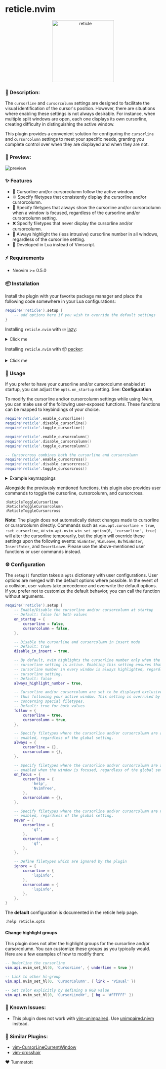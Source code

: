 # reticle.nvim

<p align="center">
  <img src="./reticle.png" alt="reticle" width="200" height="200" />
</p>

### :pencil: Description:

The `cursorline` and `cursorcolumn` settings are designed to facilitate the visual identification of the cursor's position. However, there are situations where enabling these settings is not always desirable. For instance, when multiple split windows are open, each one displays its own cursorline, creating difficulty in distinguishing the active window.

This plugin provides a convenient solution for configuring the `cursorline` and `cursorcolumn` settings to meet your specific needs, granting you complete control over when they are displayed and when they are not.

### 🎥 Preview:

![preview](./preview.gif)


### ✨ Features

- 🚶 Cursorline and/or cursorcolumn follow the active window.
- ♾️  Specify filetypes that consistently display the cursorline and/or cursorcolumn.
- 👀 Specify filetypes that always show the cursorline and/or cursorcolumn when a window is focused, regardless of the cursorline and/or cursorcolumn setting.
- ❌ Specify filetypes that never display the cursorline and/or cursorcolumn.
- 🔦 Always highlight the (less intrusive) cursorline number in all windows, regardless of the cursorline setting.
- 💨 Developed in Lua instead of Vimscript.


### ⚡️ Requirements

- Neovim >= 0.5.0


### 📦 Installation

Install the plugin with your favorite package manager and place the following code somewhere in your Lua configurations:

```lua
require('reticle').setup {
    -- add options here if you wish to override the default settings
}
```

Installing `reticle.nvim` with 💤 [lazy](https://github.com/folke/lazy.nvim):

<details><summary>Click me</summary>

```lua
{
    'tummetott/reticle.nvim',
    event = 'VeryLazy', -- optionally lazy load the plugin
    opts = {
        -- add options here if you wish to override the default settings
    },
}
```

</details>

Installing `reticle.nvim` with 📦 [packer](https://github.com/wbthomason/packer.nvim):

<details><summary>Click me</summary>

```lua
use {
    'tummetott/reticle.nvim',
    config = function()
        require('reticle').setup {
            -- add options here if you wish to override the default settings
        }
    end
}
```

</details>


### 🚀 Usage

If you prefer to have your cursorline and/or cursorcolumn enabled at startup, you can adjust the `opts.on_startup` setting. See: **Configuration**

To modify the cursorline and/or cursorcolumn settings while using Nvim, you can make use of the following user-exposed functions. These functions can be mapped to keybindings of your choice.

```lua
require'reticle'.enable_cursorline()
require'reticle'.disable_cursorline()
require'reticle'.toggle_cursorline()

require'reticle'.enable_cursorcolumn()
require'reticle'.disable_cursorcolumn()
require'reticle'.toggle_cursorcolumn()

-- Cursorcross combines both the cursorline and cursorcolumn
require'reticle'.enable_cursorcross()
require'reticle'.disable_cursorcross()
require'reticle'.toggle_cursorcross()
```

<details><summary>Example keymappings</summary>

The following example illustrates how to create custom keymaps for the mentioned functions. Instead of manual keymap creation, you also have the option to install the [unimpaired.nvim](https://github.com/tummetott/unimpaired.nvim) plugin, which includes these keymaps by default.

```lua
-- Enable the cursorline
vim.keymap.set(
    'n',
    '[oc',
    function() require'reticle'.enable_cursorline() end,
    { desc = 'Enable the cursorline' }
)

-- Disable the cursorline
vim.keymap.set(
    'n',
    ']oc',
    function() require'reticle'.disable_cursorline() end,
    { desc = 'Disable the cursorline' }
)

-- Toggle the cursorline
vim.keymap.set(
    'n',
    'yoc',
    function() require'reticle'.toggle_cursorline() end,
    { desc = 'Toggle the cursorline' }
)

-- and so forth ...
```

</details>

Alongside the previously mentioned functions, this plugin also provides user commands to toggle the cursorline, cursorcolumn, and cursorcross.

```
:ReticleToggleCursorline
:ReticleToggleCursorcolumn
:ReticleToggleCursorcross
```

**Note**: The plugin does not automatically detect changes made to cursorline or cursorcolumn directly. Commands such as `vim.opt.cursorline = true`, `:set cursorline`, or `vim.api.nvim_win_set_option(0, 'cursorline', true)` will alter the cursorline temporarily, but the plugin will override these settings upon the following events: `WinEnter`, `WinLeave`, `BufWinEnter`, `InsertEnter`, and `InsertLeave`. Please use the above-mentioned user functions or user commands instead.

### ⚙️  Configuration

The `setup()` function takes a `opts` dictionary with user configurations. User options are merged with the default options where possible. In the event of a collision, user values take precedence and overwrite the default options. If you prefer not to customize the default behavior, you can call the function without arguments.


```lua
require('reticle').setup {
    -- Enable/Disable the cursorline and/or cursorcolumn at startup
    -- Default: false for both values
    on_startup = {
        cursorline = false,
        cursorcolumn = false,
    },

    -- Disable the cursorline and cursorcolumn in insert mode
    -- Default: true
    disable_in_insert = true,

    -- By default, nvim highlights the cursorline number only when the
    -- cursorline setting is active. Enabling this setting ensures that the
    -- cursorline number in every window is always highlighted, regardless of the
    -- cursorline setting.
    -- Default: false
    always_highlight_number = true,

    -- Cursorline and/or cursorcolumn are set to be displayed exclusively in the active window,
    -- thus following your active window. This setting is overruled by the following settings
    -- concerning special filetypes.
    -- Default: true for both values
    follow = {
        cursorline = true,
        cursorcolumn = true,
    },

    -- Specify filetypes where the cursorline and/or cursorcolumn are always
    -- enabled, regardless of the global setting.
    always = {
        cursorline = {},
        cursorcolumn = {},
    },

    -- Specify filetypes where the cursorline and/or cursorcolumn are always
    -- enabled when the window is focused, regardless of the global setting.
    on_focus = {
        cursorline = {
            'help',
            'NvimTree',
        },
        cursorcolumn = {},
    },

    -- Specify filetypes where the cursorline and/or cursorcolumn are never
    -- enabled, regardless of the global setting.
    never = {
        cursorline = {
            'qf',
        },
        cursorcolumn = {
            'qf',
        },
    },

    -- Define filetypes which are ignored by the plugin
    ignore = {
        cursorline = {
            'lspinfo',
        },
        cursorcolumn = {
            'lspinfo',
        },
    },
}
```

The **default** configuration is documented in the reticle help page.
```vim
:help reticle.opts
```

#### Change highlight groups

This plugin does not alter the highlight groups for the cursorline and/or cursorcolumn. You can customize these groups as you typically would. Here are a few examples of how to modify them:

```lua
-- Underline the cursorline
vim.api.nvim_set_hl(0, 'CursorLine', { underline = true })

-- Link to other hl-group
vim.api.nvim_set_hl(0, 'CursorColumn', { link = 'Visual' })

-- Set color explicitly by defining a RGB value
vim.api.nvim_set_hl(0, 'CursorLineNr', { bg = '#FFFFFF' })
```

### 🐛 Known Issues:

- This plugin does not work with [vim-unimpaired](https://github.com/tpope/vim-unimpaired). Use [unimpaired.nivm](https://github.com/tummetott/unimpaired.nvim) instead.

### 👯 Similar Plugins:

- [vim-CursorLineCurrentWindow](https://github.com/inkarkat/vim-CursorLineCurrentWindow)
- [vim-crosshair](https://github.com/bronson/vim-crosshairs)


❤️ Tummetott
